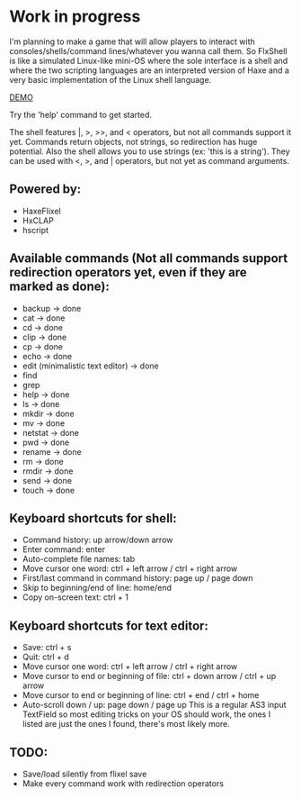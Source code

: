 # Work in progress
I'm planning to make a game that will allow players to interact with consoles/shells/command lines/whatever you wanna call them.
So FlxShell is like a simulated Linux-like mini-OS where the sole interface is a shell and where the two scripting languages are an interpreted version of Haxe and a very basic implementation of the Linux shell language.

[DEMO](https://rawgit.com/Ohmnivore/FlxShell/master/export/flash/bin/FlxShell.swf)

Try the 'help' command to get started.

The shell features |, >, >>, and < operators, but not all commands support it yet. Commands return objects, not strings, so redirection has huge potential.
Also the shell allows you to use strings (ex: 'this is a string'). They can be used with <, >, and | operators, but not yet as command arguments.

## Powered by:
* HaxeFlixel
* HxCLAP
* hscript

## Available commands (Not all commands support redirection operators yet, even if they are marked as done):
* backup -> done
* cat -> done
* cd -> done
* clip -> done
* cp -> done
* echo -> done
* edit (minimalistic text editor) -> done
* find
* grep
* help -> done
* ls -> done
* mkdir -> done
* mv -> done
* netstat -> done
* pwd -> done
* rename -> done
* rm -> done
* rmdir -> done
* send -> done
* touch -> done

## Keyboard shortcuts for shell:
* Command history: up arrow/down arrow
* Enter command: enter
* Auto-complete file names: tab
* Move cursor one word: ctrl + left arrow / ctrl + right arrow
* First/last command in command history: page up / page down
* Skip to beginning/end of line: home/end
* Copy on-screen text: ctrl + 1

## Keyboard shortcuts for text editor:
* Save: ctrl + s
* Quit: ctrl + d
* Move cursor one word: ctrl + left arrow / ctrl + right arrow
* Move cursor to end or beginning of file: ctrl + down arrow / ctrl + up arrow
* Move cursor to end or beginning of line: ctrl + end / ctrl + home
* Auto-scroll down / up: page down / page up
This is a regular AS3 input TextField so most editing tricks on your OS should work, the ones I listed are just the ones I found, there's most likely more.

## TODO:
* Save/load silently from flixel save
* Make every command work with redirection operators
